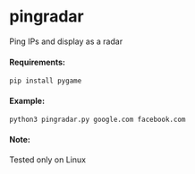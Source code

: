 # pingradar
Ping IPs and display as a radar

#### Requirements:
```
pip install pygame
```

#### Example:
```
python3 pingradar.py google.com facebook.com
```

#### Note:
Tested only on Linux
